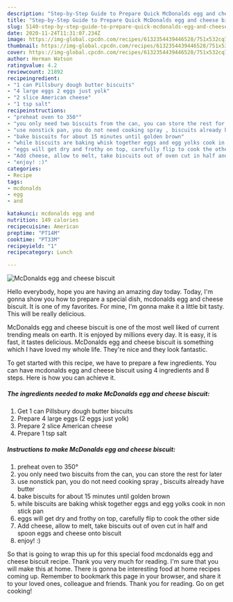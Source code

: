 ```yaml
---
description: "Step-by-Step Guide to Prepare Quick McDonalds egg and cheese biscuit"
title: "Step-by-Step Guide to Prepare Quick McDonalds egg and cheese biscuit"
slug: 5140-step-by-step-guide-to-prepare-quick-mcdonalds-egg-and-cheese-biscuit
date: 2020-11-24T11:31:07.234Z
image: https://img-global.cpcdn.com/recipes/6132354439446528/751x532cq70/mcdonalds-egg-and-cheese-biscuit-recipe-main-photo.jpg
thumbnail: https://img-global.cpcdn.com/recipes/6132354439446528/751x532cq70/mcdonalds-egg-and-cheese-biscuit-recipe-main-photo.jpg
cover: https://img-global.cpcdn.com/recipes/6132354439446528/751x532cq70/mcdonalds-egg-and-cheese-biscuit-recipe-main-photo.jpg
author: Herman Watson
ratingvalue: 4.2
reviewcount: 21892
recipeingredient:
- "1 can Pillsbury dough butter biscuits"
- "4 large eggs 2 eggs just yolk"
- "2 slice American cheese"
- "1 tsp salt"
recipeinstructions:
- "preheat oven to 350°"
- "you only need two biscuits from the can, you can store the rest for later"
- "use nonstick pan, you do not need cooking spray , biscuits already have butter"
- "bake biscuits for about 15 minutes until golden brown"
- "while biscuits are baking whisk together eggs and egg yolks cook in non stick pan"
- "eggs will get dry and frothy on top, carefully flip to cook the other side"
- "Add cheese, allow to melt, take biscuits out of oven cut in half and spoon eggs and cheese onto biscuit"
- "enjoy! :)"
categories:
- Recipe
tags:
- mcdonalds
- egg
- and

katakunci: mcdonalds egg and 
nutrition: 149 calories
recipecuisine: American
preptime: "PT14M"
cooktime: "PT33M"
recipeyield: "1"
recipecategory: Lunch

---
```



![McDonalds egg and cheese biscuit](https://img-global.cpcdn.com/recipes/6132354439446528/751x532cq70/mcdonalds-egg-and-cheese-biscuit-recipe-main-photo.jpg)

Hello everybody, hope you are having an amazing day today. Today, I'm gonna show you how to prepare a special dish, mcdonalds egg and cheese biscuit. It is one of my favorites. For mine, I'm gonna make it a little bit tasty. This will be really delicious.

McDonalds egg and cheese biscuit is one of the most well liked of current trending meals on earth. It is enjoyed by millions every day. It is easy, it is fast, it tastes delicious. McDonalds egg and cheese biscuit is something which I have loved my whole life. They're nice and they look fantastic.




To get started with this recipe, we have to prepare a few ingredients. You can have mcdonalds egg and cheese biscuit using 4 ingredients and 8 steps. Here is how you can achieve it.

<!--inarticleads1-->

##### The ingredients needed to make McDonalds egg and cheese biscuit:

1. Get 1 can Pillsbury dough butter biscuits
1. Prepare 4 large eggs (2 eggs just yolk)
1. Prepare 2 slice American cheese
1. Prepare 1 tsp salt




<!--inarticleads2-->

##### Instructions to make McDonalds egg and cheese biscuit:

1. preheat oven to 350°
1. you only need two biscuits from the can, you can store the rest for later
1. use nonstick pan, you do not need cooking spray , biscuits already have butter
1. bake biscuits for about 15 minutes until golden brown
1. while biscuits are baking whisk together eggs and egg yolks cook in non stick pan
1. eggs will get dry and frothy on top, carefully flip to cook the other side
1. Add cheese, allow to melt, take biscuits out of oven cut in half and spoon eggs and cheese onto biscuit
1. enjoy! :)




So that is going to wrap this up for this special food mcdonalds egg and cheese biscuit recipe. Thank you very much for reading. I'm sure that you will make this at home. There is gonna be interesting food at home recipes coming up. Remember to bookmark this page in your browser, and share it to your loved ones, colleague and friends. Thank you for reading. Go on get cooking!
